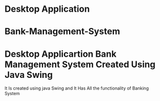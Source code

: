 # Desktop Application
# Bank-Management-System
# Desktop Applicartion Bank Management System Created Using Java Swing


It Is created using java Swing and It Has All the functionality of Banking System
